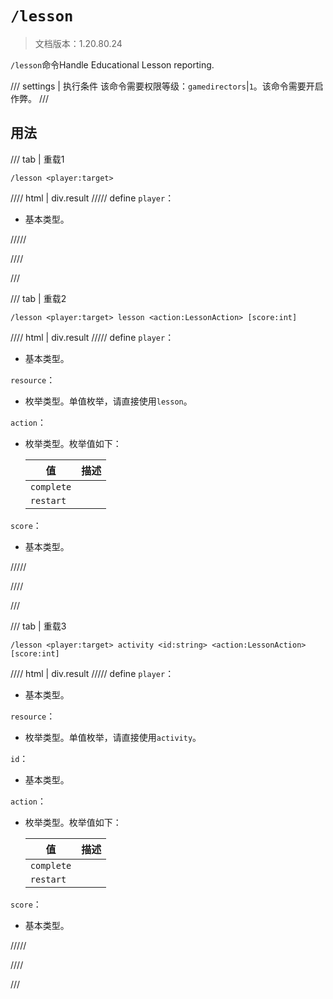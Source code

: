 # `/lesson`

> 文档版本：1.20.80.24

`/lesson`命令Handle Educational Lesson reporting.

/// settings | 执行条件
该命令需要权限等级：`gamedirectors`|`1`。该命令需要开启作弊。
///

## 用法

/// tab | 重载1
```mcfunction
/lesson <player:target>
```

//// html | div.result
///// define
`player`：<!-- md:samp target -->

- 基本类型。


/////

////

///

/// tab | 重载2
```mcfunction
/lesson <player:target> lesson <action:LessonAction> [score:int]
```

//// html | div.result
///// define
`player`：<!-- md:samp target -->

- 基本类型。

`resource`：<!-- md:samp LessonType -->

- 枚举类型。单值枚举，请直接使用`lesson`。

`action`：<!-- md:samp LessonAction -->

- 枚举类型。枚举值如下：

  |值|描述|
  |---|---|
  |`complete`||
  |`restart`||


`score`：<!-- md:samp int -->

- 基本类型。


/////

////

///

/// tab | 重载3
```mcfunction
/lesson <player:target> activity <id:string> <action:LessonAction> [score:int]
```

//// html | div.result
///// define
`player`：<!-- md:samp target -->

- 基本类型。

`resource`：<!-- md:samp LessonActivityType -->

- 枚举类型。单值枚举，请直接使用`activity`。

`id`：<!-- md:samp string -->

- 基本类型。

`action`：<!-- md:samp LessonAction -->

- 枚举类型。枚举值如下：

  |值|描述|
  |---|---|
  |`complete`||
  |`restart`||


`score`：<!-- md:samp int -->

- 基本类型。


/////

////

///
